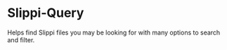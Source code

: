 # Slippi-Query
 Helps find Slippi files you may be looking for with many options to search and filter.
